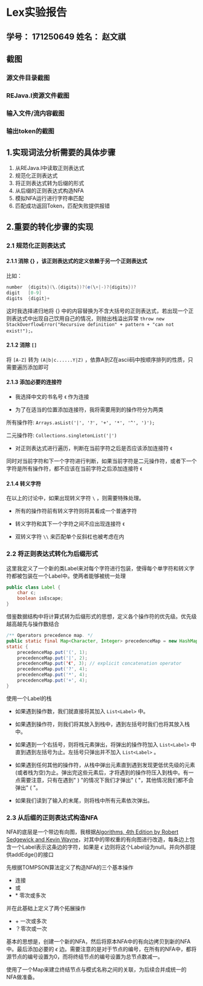 # Lex实验报告

## 学号：   171250649              姓名：  赵文祺

## 截图

### 源文件目录截图

### REJava.l资源文件截图

### 输入文件/流内容截图

### 输出token的截图



## 1.实现词法分析需要的具体步骤

1. 从REJava.I中读取正则表达式
2. 规范化正则表达式
3. 将正则表达式转为后缀的形式
4. 从后缀的正则表达式构造NFA
5. 模拟NFA运行进行字符串匹配
6. 匹配成功返回Token，匹配失败提供报错



## 2.重要的转化步骤的实现

### 2.1 规范化正则表达式

#### 2.1.1 消除 $\{\}$ ，该正则表达式的定义依赖于另一个正则表达式

比如：

```java
number  {digits}(\.{digits})?(e(\+|-)?{digits})?
digit   [0-9]
digits  {digit}+
```

这时我选择递归地将 $\{\}$ 中的内容替换为不含大括号的正则表达式，若出现一个正则表达式中出现自己饮用自己的情况，则抛出栈溢出异常 `throw new StackOverflowError("Recursive definition" + pattern + "can not exist!");。`

#### 2.1.2 消除 `[]` 

将 `[A-Z]` 转为 `(A|b|c......Y|Z)` ，依靠A到Z在ascii码中按顺序排列的性质，只需要遍历添加即可

#### 2.1.3 添加必要的连接符

- 我选择中文的书名号 `《` 作为连接

- 为了在适当的位置添加连接符，我将需要用到的操作符分为两类

所有操作符: `Arrays.asList('|', '?', '+', '*', '^', ')');`

二元操作符: `Collections.singletonList('|')`

- 对正则表达式进行遍历，判断在当前字符之后是否应该添加连接符 `《`

同时对当前字符和下一个字符进行判断，如果当前字符是二元操作符，或者下一个字符是所有操作符，都不应该在当前字符之后添加连接符 `《`

#### 2.1.4 转义字符

在以上的讨论中，如果出现转义字符 `\` ，则需要特殊处理。

- 所有的操作符前有转义字符则将其看成一个普通字符

- 转义字符和其下一个字符之间不应出现连接符 `《`
- 双转义字符 `\\` 来匹配单个反斜杠也被考虑在内



### 2.2 将正则表达式转化为后缀形式

这里我定义了一个新的类Label来对每个字符进行包装，使得每个单字符和转义字符都被包装在一个Label中。使两者能够被统一处理

```java
public class Label {
    char c;
    boolean isEscape;
}
```

借鉴数据结构中将计算式转为后缀形式的思想，定义各个操作符的优先级。优先级越高越先与操作数结合

```java
/** Operators precedence map. */
public static final Map<Character, Integer> precedenceMap = new HashMap<>();
static {
    precedenceMap.put('(', 1);
    precedenceMap.put('|', 2);
    precedenceMap.put('《', 3); // explicit concatenation operator
    precedenceMap.put('?', 4);
    precedenceMap.put('*', 4);
    precedenceMap.put('+', 4);
}
```

使用一个Label的栈

- 如果遇到操作数，我们就直接将其加入 `List<Label>` 中。

- 如果遇到操作符，则我们将其放入到栈中，遇到左括号时我们也将其放入栈中。

- 如果遇到一个右括号，则将栈元素弹出，将弹出的操作符加入 `List<Label>` 中直到遇到左括号为止。左括号只弹出并不加入 `List<Label>` 。

- 如果遇到任何其他的操作符，从栈中弹出元素直到遇到发现更低优先级的元素(或者栈为空)为止。弹出完这些元素后，才将遇到的操作符压入到栈中。有一点需要注意，只有在遇到" ) "的情况下我们才弹出" ( "，其他情况我们都不会弹出" ( "。

- 如果我们读到了输入的末尾，则将栈中所有元素依次弹出。



### 2.3 从后缀的正则表达式构造NFA

NFA的底层是一个带边有向图，我根据[Algorithms, 4th Edition by Robert Sedgewick and Kevin Wayne](https://algs4.cs.princeton.edu/)，对其中的带权重的有向图进行改造，每条边上包含一个Label表示这条边的字符，如果是 $\epsilon$ 边则将这个Label设为null。并向外部提供addEdge()的接口

先根据TOMPSON算法定义了构造NFA的三个基本操作

- 连接
- 或
- \* 零次或多次

并在此基础上定义了两个拓展操作

- \+ 一次或多次
- ？零次或一次

基本的思想是，创建一个新的NFA，然后将原本NFA中的有向边拷贝到新的NFA中。最后添加必要的 $\epsilon$ 边。需要注意的是对于节点的编号，在所有的NFA中，都将源节点的编号设置为0，而将终结节点的编号设置为总节点数减一。

使用了一个Map来建立终结节点与模式名称之间的关联，为后续合并成统一的NFA做准备。
